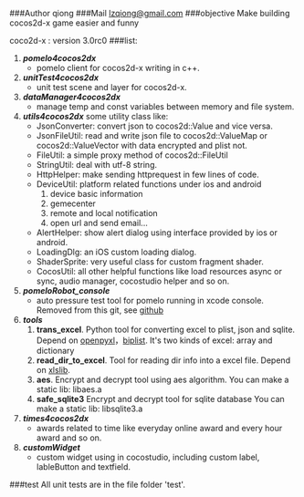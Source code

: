 ###Author
qiong
###Mail
lzqiong@gmail.com
###objective
Make building cocos2d-x game easier and funny

coco2d-x : version 3.0rc0
###list:
1. ***pomelo4cocos2dx***
    * pomelo client for cocos2d-x writing in c++.
2. ***unitTest4cocos2dx***
	* unit test scene and layer for cocos2d-x.
3. ***dataManager4cocos2dx***
	* manage temp and const variables between memory and file system.
4. ***utils4cocos2dx*** some utility class like:
	* JsonConverter: convert json to cocos2d::Value and vice versa.
	* JsonFileUtil: read and write json file to cocos2d::ValueMap or cocos2d::ValueVector with data encrypted and plist not.
	* FileUtil: a simple proxy method of cocos2d::FileUtil
	* StringUtil: deal with utf-8 string.
	* HttpHelper: make sending httprequest in few lines of code.
	* DeviceUtil: platform related functions under ios and android
		1. device basic information
		2. gemecenter
		3. remote and local notification
		4. open url and send email...
	* AlertHelper: show alert dialog using interface provided by ios or android.
	* LoadingDlg: an iOS custom loading dialog.
	* ShaderSprite: very useful class for custom fragment shader.
	* CocosUtil: all other helpful functions like load resources async or sync, audio manager, cocostudio helper and so on.
5. ***pomeloRobot_console***
	* auto pressure test tool for pomelo running in xcode console. Removed from this git, see [github](https://github.com/sric0880/pomeloRobot_console)
6. ***tools***
	1. **trans_excel**. Python tool for converting excel to plist, json and sqlite. Depend on [openpyxl](http://pythonhosted.org/openpyxl/)，[biplist](https://bitbucket.org/wooster/biplist). It's two kinds of excel: array and dictionary
	2. **read_dir_to_excel**. Tool for reading dir info into a excel file. Depend on [xlslib](xlslib.sourceforge.net).
	3. **aes**. Encrypt and decrypt tool using aes algorithm. You can make a static lib: libaes.a
	4. **safe_sqlite3** Encrypt and decrypt tool for sqlite database You can make a static lib: libsqlite3.a
7. ***times4cocos2dx***
	* awards related to time like everyday online award and every hour award and so on.
8. ***customWidget***
	* custom widget using in cocostudio, including custom label, lableButton and textfield.

###test
All unit tests are in the file folder 'test'.